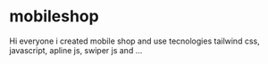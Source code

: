 # mobileshop
Hi everyone i created mobile shop and use tecnologies tailwind css, javascript, apline js, swiper js and ...
